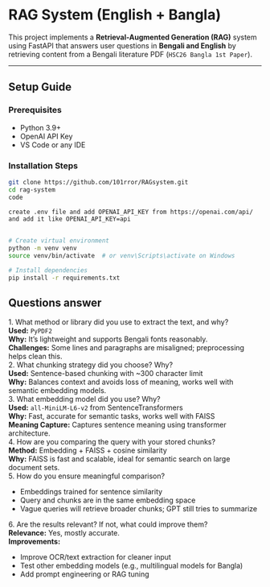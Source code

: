# RAG System (English + Bangla)

This project implements a **Retrieval-Augmented Generation (RAG)** system using FastAPI that answers user questions in **Bengali and English** by retrieving content from a Bengali literature PDF (`HSC26 Bangla 1st Paper`).

---

## Setup Guide

### Prerequisites
- Python 3.9+
- OpenAI API Key
- VS Code or any IDE

### Installation Steps

```bash
git clone https://github.com/101rror/RAGsystem.git
cd rag-system
code

create .env file and add OPENAI_API_KEY from https://openai.com/api/
and add it like OPENAI_API_KEY=api


# Create virtual environment
python -m venv venv
source venv/bin/activate  # or venv\Scripts\activate on Windows

# Install dependencies
pip install -r requirements.txt
```


## Questions answer

<div class="question">1. What method or library did you use to extract the text, and why?</div>
  <div class="answer">
    <strong>Used:</strong> <code>PyPDF2</code><br>
    <strong>Why:</strong> It’s lightweight and supports Bengali fonts reasonably.<br>
    <strong>Challenges:</strong> Some lines and paragraphs are misaligned; preprocessing helps clean this.
  </div>

  <div class="question">2. What chunking strategy did you choose? Why?</div>
  <div class="answer">
    <strong>Used:</strong> Sentence-based chunking with ~300 character limit<br>
    <strong>Why:</strong> Balances context and avoids loss of meaning, works well with semantic embedding models.
  </div>

  <div class="question">3. What embedding model did you use? Why?</div>
  <div class="answer">
    <strong>Used:</strong> <code>all-MiniLM-L6-v2</code> from SentenceTransformers<br>
    <strong>Why:</strong> Fast, accurate for semantic tasks, works well with FAISS<br>
    <strong>Meaning Capture:</strong> Captures sentence meaning using transformer architecture.
  </div>

  <div class="question">4. How are you comparing the query with your stored chunks?</div>
  <div class="answer">
    <strong>Method:</strong> Embedding + FAISS + cosine similarity<br>
    <strong>Why:</strong> FAISS is fast and scalable, ideal for semantic search on large document sets.
  </div>

  <div class="question">5. How do you ensure meaningful comparison?</div>
  <div class="answer">
    <ul>
      <li>Embeddings trained for sentence similarity</li>
      <li>Query and chunks are in the same embedding space</li>
      <li>Vague queries will retrieve broader chunks; GPT still tries to summarize</li>
    </ul>
  </div>

  <div class="question">6. Are the results relevant? If not, what could improve them?</div>
  <div class="answer">
    <strong>Relevance:</strong> Yes, mostly accurate.<br>
    <strong>Improvements:</strong>
    <ul>
      <li>Improve OCR/text extraction for cleaner input</li>
      <li>Test other embedding models (e.g., multilingual models for Bangla)</li>
      <li>Add prompt engineering or RAG tuning</li>
    </ul>
  </div>
